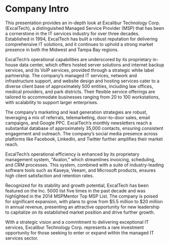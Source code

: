 # Company Intro

This presentation provides an in-depth look at Excalibur Technology Corp. (ExcalTech), a distinguished Managed Service Provider (MSP) that has been a cornerstone in the IT services industry for over three decades. Established in 1994, ExcalTech has built a robust reputation for delivering comprehensive IT solutions, and it continues to uphold a strong market presence in both the Midwest and Tampa Bay regions.

ExcalTech’s operational capabilities are underscored by its proprietary in-house data center, which offers hosted server solutions and internet backup services, and its VoIP services, provided through a strategic white label partnership. The company’s managed IT services, network and infrastructure support, and website design and hosting services cater to a diverse client base of approximately 500 entities, including law offices, medical providers, and park districts. Their flexible service offerings are tailored to accommodate businesses ranging from 20 to 100 workstations, with scalability to support larger enterprises.

The company’s marketing and lead generation strategies are robust, leveraging a mix of referrals, telemarketing, door-to-door sales, email campaigns, and Google PPC. ExcalTech’s monthly newsletters reach a substantial database of approximately 35,000 contacts, ensuring consistent engagement and outreach. The company’s social media presence across platforms like Facebook, LinkedIn, and Twitter further amplifies their market reach.

ExcalTech’s operational efficiency is enhanced by its proprietary management system, "Avalon," which streamlines invoicing, scheduling, and CRM processes. This system, combined with a suite of industry-leading software tools such as Kaseya, Veeam, and Microsoft products, ensures high client satisfaction and retention rates.

Recognized for its stability and growth potential, ExcalTech has been featured on the Inc. 5000 list five times in the past decade and was highlighted in the 2014 MSPMentor Top MSP List. The company is poised for significant expansion, with plans to grow from $5.5 million to $20 million in annual revenue, presenting an attractive opportunity for new leadership to capitalize on its established market position and drive further growth.

With a strategic vision and a commitment to delivering exceptional IT services, Excalibur Technology Corp. represents a rare investment opportunity for those seeking to enter or expand within the managed IT services sector.